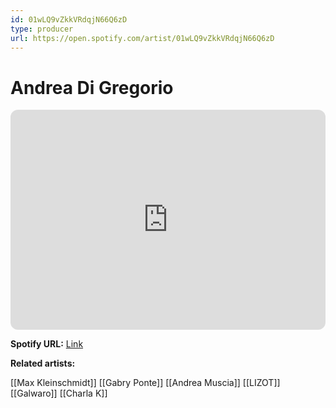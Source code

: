 ```yaml
---
id: 01wLQ9vZkkVRdqjN66Q6zD
type: producer
url: https://open.spotify.com/artist/01wLQ9vZkkVRdqjN66Q6zD
---
```

# Andrea Di Gregorio

<iframe style="border-radius:12px" src="https://open.spotify.com/embed/artist/01wLQ9vZkkVRdqjN66Q6zD" width="100%" height="352" frameBorder="0" allowfullscreen="" allow="autoplay; clipboard-write; encrypted-media; fullscreen; picture-in-picture" loading="lazy"></iframe>

**Spotify URL:** [Link](https://open.spotify.com/artist/01wLQ9vZkkVRdqjN66Q6zD)

**Related artists:**

[[Max Kleinschmidt]]
[[Gabry Ponte]]
[[Andrea Muscia]]
[[LIZOT]]
[[Galwaro]]
[[Charla K]]
